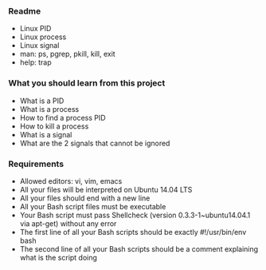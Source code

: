 ### Readme

- Linux PID
- Linux process
- Linux signal
- man: ps, pgrep, pkill, kill, exit
- help: trap

### What you should learn from this project

- What is a PID
- What is a process
- How to find a process PID
- How to kill a process
- What is a signal
- What are the 2 signals that cannot be ignored

### Requirements

- Allowed editors: vi, vim, emacs
- All your files will be interpreted on Ubuntu 14.04 LTS
- All your files should end with a new line
- All your Bash script files must be executable
- Your Bash script must pass Shellcheck (version 0.3.3-1~ubuntu14.04.1 via apt-get) without any error
- The first line of all your Bash scripts should be exactly #!/usr/bin/env bash
- The second line of all your Bash scripts should be a comment explaining what is the script doing
